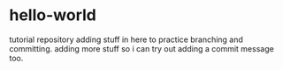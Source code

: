 # hello-world
tutorial repository
adding stuff in here to practice branching and committing.
adding more stuff so i can try out adding a commit message too.
